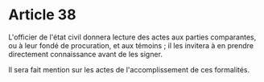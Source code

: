 # Article 38

L'officier de l'état civil donnera lecture des actes aux parties comparantes, ou à leur fondé de procuration, et aux témoins ; il les invitera à en prendre directement connaissance avant de les signer.

Il sera fait mention sur les actes de l'accomplissement de ces formalités.
